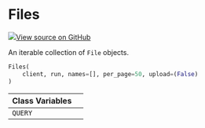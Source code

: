 # Files



[![](https://www.tensorflow.org/images/GitHub-Mark-32px.png)View source on GitHub](https://www.github.com/wandb/client/tree/v0.12.7/wandb/apis/public.py#L2238-L2301)



An iterable collection of `File` objects.

```python
Files(
    client, run, names=[], per_page=50, upload=(False)
)
```







| Class Variables |  |
| :--- | :--- |
|  `QUERY`<a id="QUERY"></a> |   |

